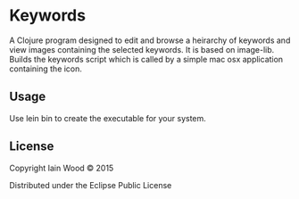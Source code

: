 # Keywords

A Clojure program designed to edit and browse a heirarchy of keywords and view images containing the selected keywords. It is based on image-lib. Builds the keywords script which is called by a simple mac osx application containing the icon.

## Usage

Use lein bin to create the executable for your system.

## License

Copyright Iain Wood © 2015

Distributed under the Eclipse Public License
